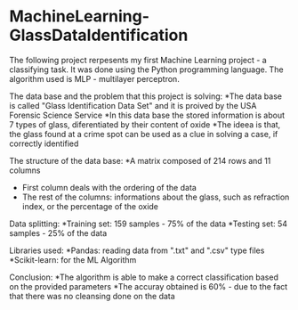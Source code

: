 # MachineLearning-GlassDataIdentification

The following project rerpesents my first Machine Learning project - a classifying task. 
It was done using the Python programming language.
The algorithm used is MLP - multilayer perceptron.

The data base and the problem that this project is solving:
  *The data base is called "Glass Identification Data Set" and it is proived by the USA Forensic Science Service
  *In this data base the stored information is about 7 types of glass, diferentiated by their content of oxide
  *The ideea is that, the glass found at a crime spot can be used as a clue in solving a case, if correctly identified

The structure of the data base:
  *A matrix composed of 214 rows and 11 columns
  * First column deals with the ordering of the data
  * The rest of the columns: informations about the glass, such as refraction index, or the percentage of the oxide

Data splitting:
  *Training set: 159 samples - 75% of the data
  *Testing set: 54 samples - 25% of the data

Libraries used:
  *Pandas: reading data from ".txt" and ".csv" type files
  *Scikit-learn: for the ML Algorithm

Conclusion:
  *The algorithm is able to make a correct classification based on the provided parameters
  *The accuray obtained is 60% - due to the fact that there was no cleansing done on the data 
